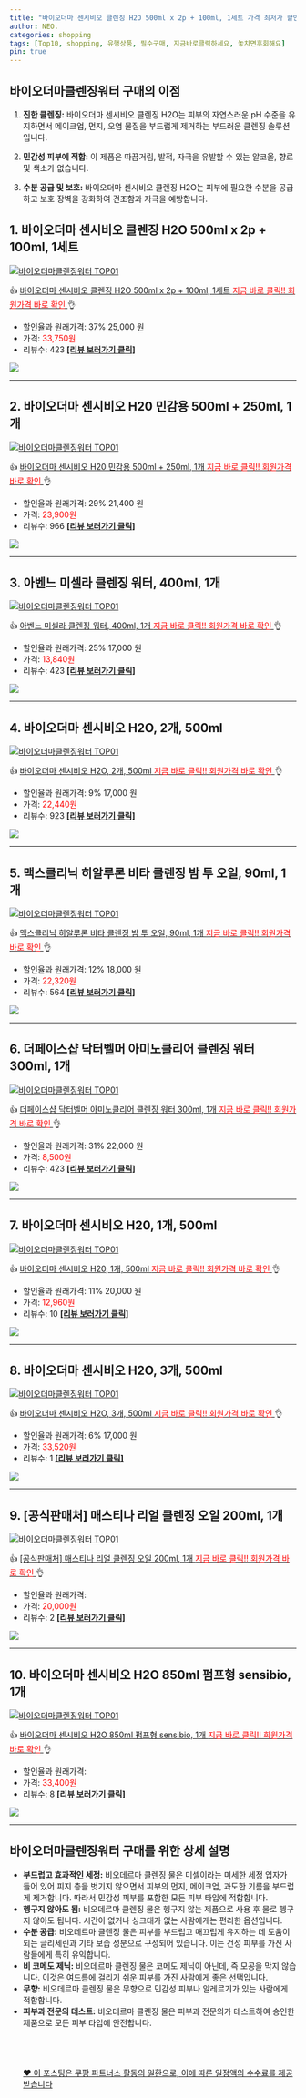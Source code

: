 ```yaml
---
title: "바이오더마 센시비오 클렌징 H2O 500ml x 2p + 100ml, 1세트 가격 최저가 할인가 바이오더마클렌징워터 최저가 추천 제품 비교"
author: NEO.
categories: shopping
tags: [Top10, shopping, 유행상품, 필수구매, 지금바로클릭하세요, 놓치면후회해요]
pin: true
---
```

## 바이오더마클렌징워터 구매의 이점
1. **진한 클렌징:** 바이오더마 센시비오 클렌징 H2O는 피부의 자연스러운 pH 수준을 유지하면서 메이크업, 먼지, 오염 물질을 부드럽게 제거하는 부드러운 클렌징 솔루션입니다.

2. **민감성 피부에 적합:** 이 제품은 따끔거림, 발적, 자극을 유발할 수 있는 알코올, 향료 및 색소가 없습니다.

3. **수분 공급 및 보호:** 바이오더마 센시비오 클렌징 H2O는 피부에 필요한 수분을 공급하고 보호 장벽을 강화하여 건조함과 자극을 예방합니다.

   

## 1. 바이오더마 센시비오 클렌징 H2O 500ml x 2p + 100ml, 1세트

[![바이오더마클렌징워터 TOP01](https://thumbnail8.coupangcdn.com/thumbnails/remote/490x490ex/image/retail/images/284607974719526-49fdf3be-9c7d-4ff3-a402-02790ddc09cf.jpg)](https://link.coupang.com/re/AFFSDP?lptag=AF3617701&subid=GithubCoopas&pageKey=6109557371&traceid=V0-153&itemId=11505625566&vendorItemId=70567782380)


👍 [바이오더마 센시비오 클렌징 H2O 500ml x 2p + 100ml, 1세트 <font color=red> 지금 바로 클릭!! 회원가격 바로 확인 </font> ](https://link.coupang.com/re/AFFSDP?lptag=AF3617701&subid=GithubCoopas&pageKey=6109557371&traceid=V0-153&itemId=11505625566&vendorItemId=70567782380) 👌 


- 할인율과 원래가격: 37%  25,000   원
- 가격: <span style='color:red'>33,750원</span>
- 리뷰수: 423  [**[리뷰 보러가기 클릭]**](https://link.coupang.com/re/AFFSDP?lptag=AF3617701&subid=GithubCoopas&pageKey=6109557371&traceid=V0-153&itemId=11505625566&vendorItemId=70567782380)

[![](/discount_price.png)](https://link.coupang.com/re/AFFSDP?lptag=AF3617701&subid=GithubCoopas&pageKey=6109557371&traceid=V0-153&itemId=11505625566&vendorItemId=70567782380)

---


   

## 2. 바이오더마 센시비오 H20 민감용 500ml + 250ml, 1개

[![바이오더마클렌징워터 TOP01](https://thumbnail7.coupangcdn.com/thumbnails/remote/490x490ex/image/retail/images/284606020957514-562fe94d-df17-4184-91a1-5c73f837deeb.jpg)](https://link.coupang.com/re/AFFSDP?lptag=AF3617701&subid=GithubCoopas&pageKey=6714058029&traceid=V0-153&itemId=15596635647&vendorItemId=3017222271)


👍 [바이오더마 센시비오 H20 민감용 500ml + 250ml, 1개 <font color=red> 지금 바로 클릭!! 회원가격 바로 확인 </font> ](https://link.coupang.com/re/AFFSDP?lptag=AF3617701&subid=GithubCoopas&pageKey=6714058029&traceid=V0-153&itemId=15596635647&vendorItemId=3017222271) 👌 


- 할인율과 원래가격: 29%  21,400   원
- 가격: <span style='color:red'>23,900원</span>
- 리뷰수: 966  [**[리뷰 보러가기 클릭]**](https://link.coupang.com/re/AFFSDP?lptag=AF3617701&subid=GithubCoopas&pageKey=6714058029&traceid=V0-153&itemId=15596635647&vendorItemId=3017222271)

[![](/discount_price.png)](https://link.coupang.com/re/AFFSDP?lptag=AF3617701&subid=GithubCoopas&pageKey=6714058029&traceid=V0-153&itemId=15596635647&vendorItemId=3017222271)

---


   

## 3. 아벤느 미셀라 클렌징 워터, 400ml, 1개

[![바이오더마클렌징워터 TOP01](https://thumbnail8.coupangcdn.com/thumbnails/remote/490x490ex/image/retail/images/2023/11/01/13/1/f8d96d86-7772-4b72-9261-a9a2b4552fd8.png)](https://link.coupang.com/re/AFFSDP?lptag=AF3617701&subid=GithubCoopas&pageKey=7326675110&traceid=V0-153&itemId=19478624904&vendorItemId=87636457537)


👍 [아벤느 미셀라 클렌징 워터, 400ml, 1개 <font color=red> 지금 바로 클릭!! 회원가격 바로 확인 </font> ](https://link.coupang.com/re/AFFSDP?lptag=AF3617701&subid=GithubCoopas&pageKey=7326675110&traceid=V0-153&itemId=19478624904&vendorItemId=87636457537) 👌 


- 할인율과 원래가격: 25%  17,000   원
- 가격: <span style='color:red'>13,840원</span>
- 리뷰수: 423  [**[리뷰 보러가기 클릭]**](https://link.coupang.com/re/AFFSDP?lptag=AF3617701&subid=GithubCoopas&pageKey=7326675110&traceid=V0-153&itemId=19478624904&vendorItemId=87636457537)

[![](/discount_price.png)](https://link.coupang.com/re/AFFSDP?lptag=AF3617701&subid=GithubCoopas&pageKey=7326675110&traceid=V0-153&itemId=19478624904&vendorItemId=87636457537)

---


   

## 4. 바이오더마 센시비오 H2O, 2개, 500ml

[![바이오더마클렌징워터 TOP01](https://thumbnail7.coupangcdn.com/thumbnails/remote/490x490ex/image/vendor_inventory/688b/bd5785cc4e8a973de25a0c7c4cc967a93bc0fc6fb88c44e2db9c4065a98d.jpg)](https://link.coupang.com/re/AFFSDP?lptag=AF3617701&subid=GithubCoopas&pageKey=7401052513&traceid=V0-153&itemId=16922943916&vendorItemId=81754073045)


👍 [바이오더마 센시비오 H2O, 2개, 500ml <font color=red> 지금 바로 클릭!! 회원가격 바로 확인 </font> ](https://link.coupang.com/re/AFFSDP?lptag=AF3617701&subid=GithubCoopas&pageKey=7401052513&traceid=V0-153&itemId=16922943916&vendorItemId=81754073045) 👌 


- 할인율과 원래가격: 9%  17,000   원
- 가격: <span style='color:red'>22,440원</span>
- 리뷰수: 923  [**[리뷰 보러가기 클릭]**](https://link.coupang.com/re/AFFSDP?lptag=AF3617701&subid=GithubCoopas&pageKey=7401052513&traceid=V0-153&itemId=16922943916&vendorItemId=81754073045)

[![](/discount_price.png)](https://link.coupang.com/re/AFFSDP?lptag=AF3617701&subid=GithubCoopas&pageKey=7401052513&traceid=V0-153&itemId=16922943916&vendorItemId=81754073045)

---


   

## 5. 맥스클리닉 히알루론 비타 클렌징 밤 투 오일, 90ml, 1개

[![바이오더마클렌징워터 TOP01](https://thumbnail10.coupangcdn.com/thumbnails/remote/490x490ex/image/retail/images/2023/11/30/16/4/28c7ba1b-aa53-49ee-8a58-f797d9a461f2.jpg)](https://link.coupang.com/re/AFFSDP?lptag=AF3617701&subid=GithubCoopas&pageKey=7734812050&traceid=V0-153&itemId=20794167256&vendorItemId=87934955634)


👍 [맥스클리닉 히알루론 비타 클렌징 밤 투 오일, 90ml, 1개 <font color=red> 지금 바로 클릭!! 회원가격 바로 확인 </font> ](https://link.coupang.com/re/AFFSDP?lptag=AF3617701&subid=GithubCoopas&pageKey=7734812050&traceid=V0-153&itemId=20794167256&vendorItemId=87934955634) 👌 


- 할인율과 원래가격: 12%  18,000   원
- 가격: <span style='color:red'>22,320원</span>
- 리뷰수: 564  [**[리뷰 보러가기 클릭]**](https://link.coupang.com/re/AFFSDP?lptag=AF3617701&subid=GithubCoopas&pageKey=7734812050&traceid=V0-153&itemId=20794167256&vendorItemId=87934955634)

[![](/discount_price.png)](https://link.coupang.com/re/AFFSDP?lptag=AF3617701&subid=GithubCoopas&pageKey=7734812050&traceid=V0-153&itemId=20794167256&vendorItemId=87934955634)

---


   

## 6. 더페이스샵 닥터벨머 아미노클리어 클렌징 워터 300ml, 1개

[![바이오더마클렌징워터 TOP01](https://thumbnail6.coupangcdn.com/thumbnails/remote/490x490ex/image/vendor_inventory/75ce/d904beb90cd7c0705d95831db755521bdbeb960b1a4471e9b901dfc55753.jpg)](https://link.coupang.com/re/AFFSDP?lptag=AF3617701&subid=GithubCoopas&pageKey=7690046497&traceid=V0-153&itemId=20562355372&vendorItemId=87514979732)


👍 [더페이스샵 닥터벨머 아미노클리어 클렌징 워터 300ml, 1개 <font color=red> 지금 바로 클릭!! 회원가격 바로 확인 </font> ](https://link.coupang.com/re/AFFSDP?lptag=AF3617701&subid=GithubCoopas&pageKey=7690046497&traceid=V0-153&itemId=20562355372&vendorItemId=87514979732) 👌 


- 할인율과 원래가격: 31%  22,000   원
- 가격: <span style='color:red'>8,500원</span>
- 리뷰수: 423  [**[리뷰 보러가기 클릭]**](https://link.coupang.com/re/AFFSDP?lptag=AF3617701&subid=GithubCoopas&pageKey=7690046497&traceid=V0-153&itemId=20562355372&vendorItemId=87514979732)

[![](/discount_price.png)](https://link.coupang.com/re/AFFSDP?lptag=AF3617701&subid=GithubCoopas&pageKey=7690046497&traceid=V0-153&itemId=20562355372&vendorItemId=87514979732)

---


   

## 7. 바이오더마 센시비오 H20, 1개, 500ml

[![바이오더마클렌징워터 TOP01](https://thumbnail9.coupangcdn.com/thumbnails/remote/490x490ex/image/vendor_inventory/0a64/7ce9908e3b7f473be4bff67cc92c6d5100245b94c448c1a8cc4ade3f0258.JPG)](https://link.coupang.com/re/AFFSDP?lptag=AF3617701&subid=GithubCoopas&pageKey=7401052513&traceid=V0-153&itemId=19156252356&vendorItemId=83652878092)


👍 [바이오더마 센시비오 H20, 1개, 500ml <font color=red> 지금 바로 클릭!! 회원가격 바로 확인 </font> ](https://link.coupang.com/re/AFFSDP?lptag=AF3617701&subid=GithubCoopas&pageKey=7401052513&traceid=V0-153&itemId=19156252356&vendorItemId=83652878092) 👌 


- 할인율과 원래가격: 11%  20,000   원
- 가격: <span style='color:red'>12,960원</span>
- 리뷰수: 10  [**[리뷰 보러가기 클릭]**](https://link.coupang.com/re/AFFSDP?lptag=AF3617701&subid=GithubCoopas&pageKey=7401052513&traceid=V0-153&itemId=19156252356&vendorItemId=83652878092)

[![](/discount_price.png)](https://link.coupang.com/re/AFFSDP?lptag=AF3617701&subid=GithubCoopas&pageKey=7401052513&traceid=V0-153&itemId=19156252356&vendorItemId=83652878092)

---


   

## 8. 바이오더마 센시비오 H2O, 3개, 500ml

[![바이오더마클렌징워터 TOP01](https://thumbnail8.coupangcdn.com/thumbnails/remote/490x490ex/image/vendor_inventory/dfc6/65d794cb1f2550464b72491d4ac695e428654744274d84bf3b80294db042.jpg)](https://link.coupang.com/re/AFFSDP?lptag=AF3617701&subid=GithubCoopas&pageKey=7401052513&traceid=V0-153&itemId=19156252368&vendorItemId=83031805637)


👍 [바이오더마 센시비오 H2O, 3개, 500ml <font color=red> 지금 바로 클릭!! 회원가격 바로 확인 </font> ](https://link.coupang.com/re/AFFSDP?lptag=AF3617701&subid=GithubCoopas&pageKey=7401052513&traceid=V0-153&itemId=19156252368&vendorItemId=83031805637) 👌 


- 할인율과 원래가격: 6%  17,000   원
- 가격: <span style='color:red'>33,520원</span>
- 리뷰수: 1  [**[리뷰 보러가기 클릭]**](https://link.coupang.com/re/AFFSDP?lptag=AF3617701&subid=GithubCoopas&pageKey=7401052513&traceid=V0-153&itemId=19156252368&vendorItemId=83031805637)

[![](/discount_price.png)](https://link.coupang.com/re/AFFSDP?lptag=AF3617701&subid=GithubCoopas&pageKey=7401052513&traceid=V0-153&itemId=19156252368&vendorItemId=83031805637)

---


   

## 9. [공식판매처] 매스티나 리얼 클렌징 오일 200ml, 1개

[![바이오더마클렌징워터 TOP01](https://thumbnail8.coupangcdn.com/thumbnails/remote/490x490ex/image/vendor_inventory/f5ac/ae7dce6c1be96816159625d0b29fdbdd7a37af4f59be39676f58dd0f926b.jpg)](https://link.coupang.com/re/AFFSDP?lptag=AF3617701&subid=GithubCoopas&pageKey=7485846449&traceid=V0-153&itemId=20053946712&vendorItemId=88040052664)


👍 [[공식판매처] 매스티나 리얼 클렌징 오일 200ml, 1개 <font color=red> 지금 바로 클릭!! 회원가격 바로 확인 </font> ](https://link.coupang.com/re/AFFSDP?lptag=AF3617701&subid=GithubCoopas&pageKey=7485846449&traceid=V0-153&itemId=20053946712&vendorItemId=88040052664) 👌 


- 할인율과 원래가격: 
- 가격: <span style='color:red'>20,000원</span>
- 리뷰수: 2  [**[리뷰 보러가기 클릭]**](https://link.coupang.com/re/AFFSDP?lptag=AF3617701&subid=GithubCoopas&pageKey=7485846449&traceid=V0-153&itemId=20053946712&vendorItemId=88040052664)

[![](/discount_price.png)](https://link.coupang.com/re/AFFSDP?lptag=AF3617701&subid=GithubCoopas&pageKey=7485846449&traceid=V0-153&itemId=20053946712&vendorItemId=88040052664)

---


   

## 10. 바이오더마 센시비오 H2O 850ml 펌프형 sensibio, 1개

[![바이오더마클렌징워터 TOP01](https://thumbnail6.coupangcdn.com/thumbnails/remote/490x490ex/image/vendor_inventory/216b/1b64cafa5203304aae1e9e6d968569b6b158e60bd488211bd5d6086e0bf1.jpg)](https://link.coupang.com/re/AFFSDP?lptag=AF3617701&subid=GithubCoopas&pageKey=7496866683&traceid=V0-153&itemId=20567376500&vendorItemId=87458231413)


👍 [바이오더마 센시비오 H2O 850ml 펌프형 sensibio, 1개 <font color=red> 지금 바로 클릭!! 회원가격 바로 확인 </font> ](https://link.coupang.com/re/AFFSDP?lptag=AF3617701&subid=GithubCoopas&pageKey=7496866683&traceid=V0-153&itemId=20567376500&vendorItemId=87458231413) 👌 


- 할인율과 원래가격: 
- 가격: <span style='color:red'>33,400원</span>
- 리뷰수: 8  [**[리뷰 보러가기 클릭]**](https://link.coupang.com/re/AFFSDP?lptag=AF3617701&subid=GithubCoopas&pageKey=7496866683&traceid=V0-153&itemId=20567376500&vendorItemId=87458231413)

[![](/discount_price.png)](https://link.coupang.com/re/AFFSDP?lptag=AF3617701&subid=GithubCoopas&pageKey=7496866683&traceid=V0-153&itemId=20567376500&vendorItemId=87458231413)

---
## 바이오더마클렌징워터 구매를 위한 상세 설명
* **부드럽고 효과적인 세정:** 비오데르마 클렌징 물은 미셀이라는 미세한 세정 입자가 들어 있어 피지 층을 벗기지 않으면서 피부의 먼지, 메이크업, 과도한 기름을 부드럽게 제거합니다. 따라서 민감성 피부를 포함한 모든 피부 타입에 적합합니다.
* **헹구지 않아도 됨:** 비오데르마 클렌징 물은 헹구지 않는 제품으로 사용 후 물로 헹구지 않아도 됩니다. 시간이 없거나 싱크대가 없는 사람에게는 편리한 옵션입니다.
* **수분 공급:** 비오데르마 클렌징 물은 피부를 부드럽고 매끄럽게 유지하는 데 도움이 되는 글리세린과 기타 보습 성분으로 구성되어 있습니다. 이는 건성 피부를 가진 사람들에게 특히 유익합니다.
* **비 코메도 제닉:** 비오데르마 클렌징 물은 코메도 제닉이 아닌데, 즉 모공을 막지 않습니다. 이것은 여드름에 걸리기 쉬운 피부를 가진 사람에게 좋은 선택입니다.
* **무향:** 비오데르마 클렌징 물은 무향으로 민감성 피부나 알레르기가 있는 사람에게 적합합니다.
* **피부과 전문의 테스트:** 비오데르마 클렌징 물은 피부과 전문의가 테스트하여 승인한 제품으로 모든 피부 타입에 안전합니다.<br><br><br><br><br> [ ❤  이 포스팅은 쿠팡 파트너스 활동의 일환으로, 이에 따른 일정액의 수수료를 제공받습니다](https://link.coupang.com/a/bcEFyh)